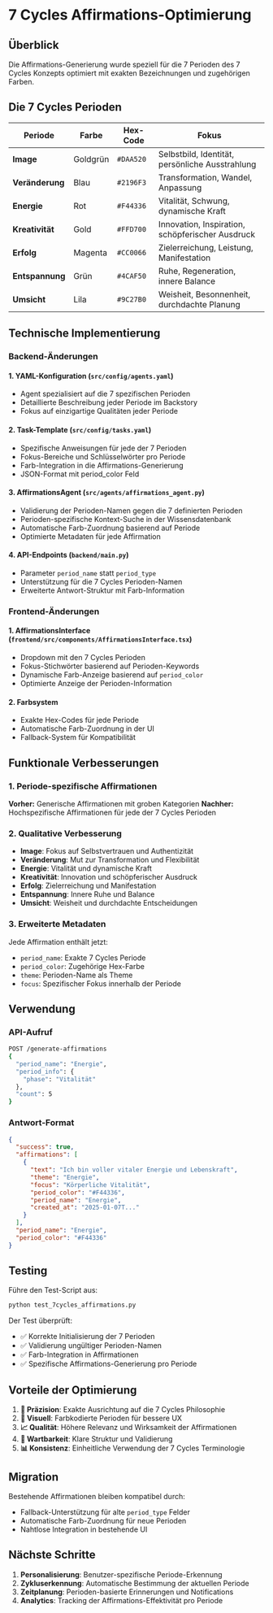 # 7 Cycles Affirmations-Optimierung

## Überblick

Die Affirmations-Generierung wurde speziell für die 7 Perioden des 7 Cycles Konzepts optimiert mit exakten Bezeichnungen und zugehörigen Farben.

## Die 7 Cycles Perioden

| Periode | Farbe | Hex-Code | Fokus |
|---------|-------|----------|--------|
| **Image** | Goldgrün | `#DAA520` | Selbstbild, Identität, persönliche Ausstrahlung |
| **Veränderung** | Blau | `#2196F3` | Transformation, Wandel, Anpassung |
| **Energie** | Rot | `#F44336` | Vitalität, Schwung, dynamische Kraft |
| **Kreativität** | Gold | `#FFD700` | Innovation, Inspiration, schöpferischer Ausdruck |
| **Erfolg** | Magenta | `#CC0066` | Zielerreichung, Leistung, Manifestation |
| **Entspannung** | Grün | `#4CAF50` | Ruhe, Regeneration, innere Balance |
| **Umsicht** | Lila | `#9C27B0` | Weisheit, Besonnenheit, durchdachte Planung |

## Technische Implementierung

### Backend-Änderungen

#### 1. YAML-Konfiguration (`src/config/agents.yaml`)
- Agent spezialisiert auf die 7 spezifischen Perioden
- Detaillierte Beschreibung jeder Periode im Backstory
- Fokus auf einzigartige Qualitäten jeder Periode

#### 2. Task-Template (`src/config/tasks.yaml`)
- Spezifische Anweisungen für jede der 7 Perioden
- Fokus-Bereiche und Schlüsselwörter pro Periode
- Farb-Integration in die Affirmations-Generierung
- JSON-Format mit period_color Feld

#### 3. AffirmationsAgent (`src/agents/affirmations_agent.py`)
- Validierung der Perioden-Namen gegen die 7 definierten Perioden
- Perioden-spezifische Kontext-Suche in der Wissensdatenbank
- Automatische Farb-Zuordnung basierend auf Periode
- Optimierte Metadaten für jede Affirmation

#### 4. API-Endpoints (`backend/main.py`)
- Parameter `period_name` statt `period_type`
- Unterstützung für die 7 Cycles Perioden-Namen
- Erweiterte Antwort-Struktur mit Farb-Information

### Frontend-Änderungen

#### 1. AffirmationsInterface (`frontend/src/components/AffirmationsInterface.tsx`)
- Dropdown mit den 7 Cycles Perioden
- Fokus-Stichwörter basierend auf Perioden-Keywords
- Dynamische Farb-Anzeige basierend auf `period_color`
- Optimierte Anzeige der Perioden-Information

#### 2. Farbsystem
- Exakte Hex-Codes für jede Periode
- Automatische Farb-Zuordnung in der UI
- Fallback-System für Kompatibilität

## Funktionale Verbesserungen

### 1. Periode-spezifische Affirmationen
**Vorher:** Generische Affirmationen mit groben Kategorien
**Nachher:** Hochspezifische Affirmationen für jede der 7 Cycles Perioden

### 2. Qualitative Verbesserung
- **Image**: Fokus auf Selbstvertrauen und Authentizität
- **Veränderung**: Mut zur Transformation und Flexibilität
- **Energie**: Vitalität und dynamische Kraft
- **Kreativität**: Innovation und schöpferischer Ausdruck
- **Erfolg**: Zielerreichung und Manifestation
- **Entspannung**: Innere Ruhe und Balance
- **Umsicht**: Weisheit und durchdachte Entscheidungen

### 3. Erweiterte Metadaten
Jede Affirmation enthält jetzt:
- `period_name`: Exakte 7 Cycles Periode
- `period_color`: Zugehörige Hex-Farbe
- `theme`: Perioden-Name als Theme
- `focus`: Spezifischer Fokus innerhalb der Periode

## Verwendung

### API-Aufruf
```bash
POST /generate-affirmations
{
  "period_name": "Energie",
  "period_info": {
    "phase": "Vitalität"
  },
  "count": 5
}
```

### Antwort-Format
```json
{
  "success": true,
  "affirmations": [
    {
      "text": "Ich bin voller vitaler Energie und Lebenskraft",
      "theme": "Energie",
      "focus": "Körperliche Vitalität",
      "period_color": "#F44336",
      "period_name": "Energie",
      "created_at": "2025-01-07T..."
    }
  ],
  "period_name": "Energie",
  "period_color": "#F44336"
}
```

## Testing

Führe den Test-Script aus:
```bash
python test_7cycles_affirmations.py
```

Der Test überprüft:
- ✅ Korrekte Initialisierung der 7 Perioden
- ✅ Validierung ungültiger Perioden-Namen
- ✅ Farb-Integration in Affirmationen
- ✅ Spezifische Affirmations-Generierung pro Periode

## Vorteile der Optimierung

1. **🎯 Präzision**: Exakte Ausrichtung auf die 7 Cycles Philosophie
2. **🎨 Visuell**: Farbkodierte Perioden für bessere UX
3. **📈 Qualität**: Höhere Relevanz und Wirksamkeit der Affirmationen
4. **🔧 Wartbarkeit**: Klare Struktur und Validierung
5. **📊 Konsistenz**: Einheitliche Verwendung der 7 Cycles Terminologie

## Migration

Bestehende Affirmationen bleiben kompatibel durch:
- Fallback-Unterstützung für alte `period_type` Felder
- Automatische Farb-Zuordnung für neue Perioden
- Nahtlose Integration in bestehende UI

## Nächste Schritte

1. **Personalisierung**: Benutzer-spezifische Periode-Erkennung
2. **Zykluserkennung**: Automatische Bestimmung der aktuellen Periode
3. **Zeitplanung**: Perioden-basierte Erinnerungen und Notifications
4. **Analytics**: Tracking der Affirmations-Effektivität pro Periode